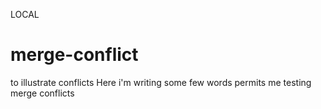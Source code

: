 LOCAL
# merge-conflict
to illustrate conflicts
Here i'm writing some few words permits me testing merge conflicts
